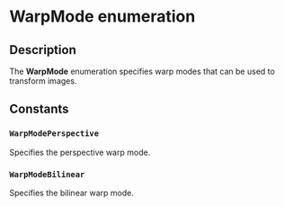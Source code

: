 # WarpMode enumeration

## Description

The **WarpMode** enumeration specifies warp modes that can be used to transform images.

## Constants

### `WarpModePerspective`

Specifies the perspective warp mode.

### `WarpModeBilinear`

Specifies the bilinear warp mode.